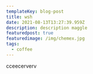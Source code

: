 ```yaml
---
templateKey: blog-post
title: wsh
date: 2021-08-13T13:27:39.959Z
description: description maggle
featuredpost: true
featuredimage: /img/chemex.jpg
tags:
  - coffee
---
```

cceecerverv